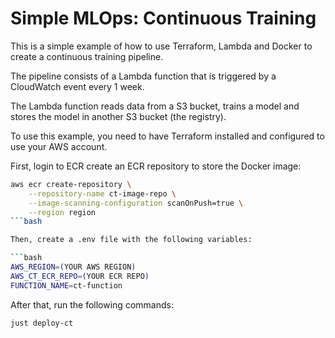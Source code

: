 # Simple MLOps: Continuous Training

This is a simple example of how to use Terraform, Lambda and Docker to create a continuous training pipeline.

The pipeline consists of a Lambda function that is triggered by a CloudWatch event every 1 week. 

The Lambda function reads data from a S3 bucket, trains a model and stores the model in another S3 bucket (the registry).

To use this example, you need to have Terraform installed and configured to use your AWS account.

First, login to ECR create an ECR repository to store the Docker image:

```bash
aws ecr create-repository \
    --repository-name ct-image-repo \
    --image-scanning-configuration scanOnPush=true \
    --region region
```bash

Then, create a .env file with the following variables:

```bash
AWS_REGION=(YOUR AWS REGION)
AWS_CT_ECR_REPO=(YOUR ECR REPO)
FUNCTION_NAME=ct-function
```
After that, run the following commands:

```bash
just deploy-ct
```
